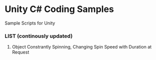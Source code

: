 # Unity C# Coding Samples
Sample Scripts for Unity

### LIST (continously updated)
1. Object Constrantly Spinning, Changing Spin Speed with Duration at Request
